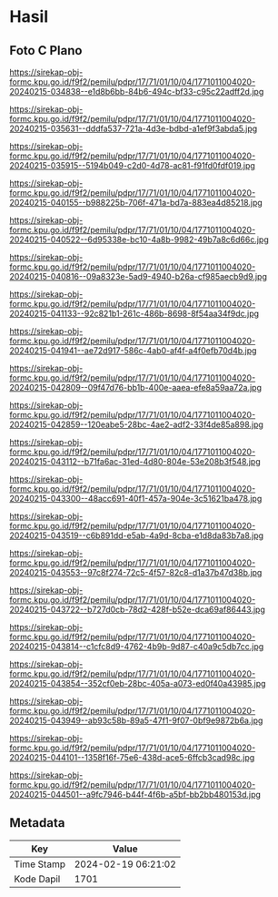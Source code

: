 # Hasil

## Foto C Plano

https://sirekap-obj-formc.kpu.go.id/f9f2/pemilu/pdpr/17/71/01/10/04/1771011004020-20240215-034838--e1d8b6bb-84b6-494c-bf33-c95c22adff2d.jpg

https://sirekap-obj-formc.kpu.go.id/f9f2/pemilu/pdpr/17/71/01/10/04/1771011004020-20240215-035631--dddfa537-721a-4d3e-bdbd-a1ef9f3abda5.jpg

https://sirekap-obj-formc.kpu.go.id/f9f2/pemilu/pdpr/17/71/01/10/04/1771011004020-20240215-035915--5194b049-c2d0-4d78-ac81-f91fd0fdf019.jpg

https://sirekap-obj-formc.kpu.go.id/f9f2/pemilu/pdpr/17/71/01/10/04/1771011004020-20240215-040155--b988225b-706f-471a-bd7a-883ea4d85218.jpg

https://sirekap-obj-formc.kpu.go.id/f9f2/pemilu/pdpr/17/71/01/10/04/1771011004020-20240215-040522--6d95338e-bc10-4a8b-9982-49b7a8c6d66c.jpg

https://sirekap-obj-formc.kpu.go.id/f9f2/pemilu/pdpr/17/71/01/10/04/1771011004020-20240215-040816--09a8323e-5ad9-4940-b26a-cf985aecb9d9.jpg

https://sirekap-obj-formc.kpu.go.id/f9f2/pemilu/pdpr/17/71/01/10/04/1771011004020-20240215-041133--92c821b1-261c-486b-8698-8f54aa34f9dc.jpg

https://sirekap-obj-formc.kpu.go.id/f9f2/pemilu/pdpr/17/71/01/10/04/1771011004020-20240215-041941--ae72d917-586c-4ab0-af4f-a4f0efb70d4b.jpg

https://sirekap-obj-formc.kpu.go.id/f9f2/pemilu/pdpr/17/71/01/10/04/1771011004020-20240215-042809--09f47d76-bb1b-400e-aaea-efe8a59aa72a.jpg

https://sirekap-obj-formc.kpu.go.id/f9f2/pemilu/pdpr/17/71/01/10/04/1771011004020-20240215-042859--120eabe5-28bc-4ae2-adf2-33f4de85a898.jpg

https://sirekap-obj-formc.kpu.go.id/f9f2/pemilu/pdpr/17/71/01/10/04/1771011004020-20240215-043112--b71fa6ac-31ed-4d80-804e-53e208b3f548.jpg

https://sirekap-obj-formc.kpu.go.id/f9f2/pemilu/pdpr/17/71/01/10/04/1771011004020-20240215-043300--48acc691-40f1-457a-904e-3c51621ba478.jpg

https://sirekap-obj-formc.kpu.go.id/f9f2/pemilu/pdpr/17/71/01/10/04/1771011004020-20240215-043519--c6b891dd-e5ab-4a9d-8cba-e1d8da83b7a8.jpg

https://sirekap-obj-formc.kpu.go.id/f9f2/pemilu/pdpr/17/71/01/10/04/1771011004020-20240215-043553--97c8f274-72c5-4f57-82c8-d1a37b47d38b.jpg

https://sirekap-obj-formc.kpu.go.id/f9f2/pemilu/pdpr/17/71/01/10/04/1771011004020-20240215-043722--b727d0cb-78d2-428f-b52e-dca69af86443.jpg

https://sirekap-obj-formc.kpu.go.id/f9f2/pemilu/pdpr/17/71/01/10/04/1771011004020-20240215-043814--c1cfc8d9-4762-4b9b-9d87-c40a9c5db7cc.jpg

https://sirekap-obj-formc.kpu.go.id/f9f2/pemilu/pdpr/17/71/01/10/04/1771011004020-20240215-043854--352cf0eb-28bc-405a-a073-ed0f40a43985.jpg

https://sirekap-obj-formc.kpu.go.id/f9f2/pemilu/pdpr/17/71/01/10/04/1771011004020-20240215-043949--ab93c58b-89a5-47f1-9f07-0bf9e9872b6a.jpg

https://sirekap-obj-formc.kpu.go.id/f9f2/pemilu/pdpr/17/71/01/10/04/1771011004020-20240215-044101--1358f16f-75e6-438d-ace5-6ffcb3cad98c.jpg

https://sirekap-obj-formc.kpu.go.id/f9f2/pemilu/pdpr/17/71/01/10/04/1771011004020-20240215-044501--a9fc7946-b44f-4f6b-a5bf-bb2bb480153d.jpg


## Metadata

| Key        | Value               |
| ---------- | ------------------- |
| Time Stamp | 2024-02-19 06:21:02 |
| Kode Dapil | 1701                |



